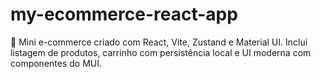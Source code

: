 # my-ecommerce-react-app
🛒 Mini e-commerce criado com React, Vite, Zustand e Material UI. Inclui listagem de produtos, carrinho com persistência local e UI moderna com componentes do MUI.

